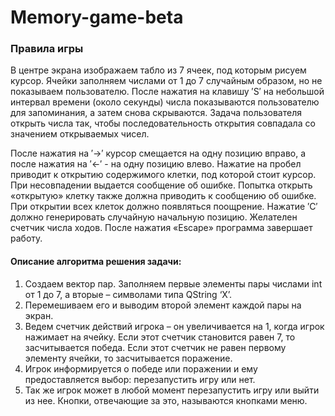 # Memory-game-beta
### Правила игры

В центре экрана изображаем табло из 7 ячеек, под которым рисуем курсор. Ячейки заполняем числами от 1 до 7 случайным образом, но не показываем пользователю. После нажатия на клавишу ′S′ на небольшой интервал времени (около секунды) числа показываются пользователю для запоминания, а затем снова скрываются. Задача пользователя открыть числа так, чтобы последовательность открытия совпадала со значением открываемых чисел.

После нажатия на ′→′ курсор смещается на одну позицию вправо, а после нажатия на ′←′ - на одну позицию влево. Нажатие на пробел приводит к открытию содержимого клетки, под которой стоит курсор. При несовпадении выдается сообщение об ошибке. Попытка открыть «открытую» клетку также должна приводить к сообщению об ошибке. При открытии всех клеток должно появляться поощрение. Нажатие ′С′ должно генерировать случайную начальную позицию. Желателен счетчик числа ходов. После нажатия «Escape» программа завершает работу.

#### Описание алгоритма решения задачи:
1.	Создаем вектор пар. Заполняем первые элементы пары числами int от 1 до 7, а вторые – символами типа QString ‘X’.
2.	Перемешиваем его и выводим второй элемент каждой пары на экран.
3.	Ведем счетчик действий игрока – он увеличивается на 1, когда игрок нажимает на ячейку. Если этот счетчик становится равен 7, то засчитывается победа. Если этот счетчик не равен первому элементу ячейки, то засчитывается поражение.
4.	Игрок информируется о победе или поражении и ему предоставляется выбор: перезапустить игру или нет.
5.	Так же игрок может в любой момент перезапустить игру или выйти из нее. Кнопки, отвечающие за это, называются кнопками меню.
